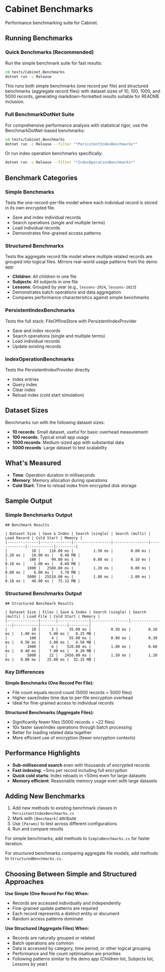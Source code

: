 # Cabinet Benchmarks

Performance benchmarking suite for Cabinet.

## Running Benchmarks

### Quick Benchmarks (Recommended)

Run the simple benchmark suite for fast results:

```bash
cd tests/Cabinet.Benchmarks
dotnet run -c Release
```

This runs both simple benchmarks (one record per file) and structured benchmarks (aggregate record files) with dataset sizes of 10, 100, 1000, and 5000 records, generating markdown-formatted results suitable for README inclusion.

### Full BenchmarkDotNet Suite

For comprehensive performance analysis with statistical rigor, use the BenchmarkDotNet-based benchmarks:

```bash
cd tests/Cabinet.Benchmarks
dotnet run -c Release --filter "*PersistentIndexBenchmarks*"
```

Or run index operation benchmarks specifically:

```bash
dotnet run -c Release --filter "*IndexOperationBenchmarks*"
```

## Benchmark Categories

### Simple Benchmarks
Tests the one-record-per-file model where each individual record is stored in its own encrypted file.
- Save and index individual records
- Search operations (single and multiple terms)
- Load individual records
- Demonstrates fine-grained access patterns

### Structured Benchmarks
Tests the aggregate record file model where multiple related records are grouped into logical files. Mirrors real-world usage patterns from the demo app:
- **Children**: All children in one file
- **Subjects**: All subjects in one file
- **Lessons**: Grouped by year (e.g., `lessons-2024`, `lessons-2023`)
- Demonstrates batch operations and data aggregation
- Compares performance characteristics against simple benchmarks

### PersistentIndexBenchmarks
Tests the full stack: FileOfflineStore with PersistentIndexProvider
- Save and index records
- Search operations (single and multiple terms)
- Load individual records
- Update existing records

### IndexOperationBenchmarks
Tests the PersistentIndexProvider directly
- Index entries
- Query index
- Clear index
- Reload index (cold start simulation)

## Dataset Sizes

Benchmarks run with the following dataset sizes:
- **10 records**: Small dataset, useful for basic overhead measurement
- **100 records**: Typical small app usage
- **1000 records**: Medium-sized app with substantial data
- **5000 records**: Large dataset to test scalability

## What's Measured

- **Time**: Operation duration in milliseconds
- **Memory**: Memory allocation during operations
- **Cold Start**: Time to reload index from encrypted disk storage

## Sample Output

### Simple Benchmarks Output

```
## Benchmark Results

| Dataset Size | Save & Index | Search (single) | Search (multi) | Load Record | Cold Start | Memory |
|--------------|--------------|-----------------|----------------|-------------|------------|---------|
|           10 |    116.00 ms |         1.50 ms |        0.00 ms |     2.20 ms |   10.00 ms |   0.40 MB |
|          100 |     99.00 ms |         0.00 ms |        0.10 ms |     0.10 ms |    1.00 ms |   8.60 MB |
|         1000 |   2580.00 ms |         1.20 ms |        0.80 ms |     0.00 ms |    6.00 ms |   3.70 MB |
|         5000 |  25510.00 ms |         1.80 ms |        2.00 ms |     0.10 ms |   40.00 ms |  75.32 MB |
```

### Structured Benchmarks Output

```
## Structured Benchmark Results

| Dataset Size | Files | Save & Index | Search (single) | Search (multi) | Load File | Cold Start | Memory |
|--------------|-------|--------------|-----------------|----------------|-----------|------------|---------|
|           10 |     3 |     35.00 ms |         0.50 ms |        0.10 ms |   1.00 ms |    5.00 ms |   0.25 MB |
|          100 |     4 |     55.00 ms |         0.80 ms |        0.30 ms |   0.50 ms |    3.00 ms |   4.50 MB |
|         1000 |     6 |    520.00 ms |         1.00 ms |        0.60 ms |   0.40 ms |    7.00 ms |   8.20 MB |
|         5000 |    22 |   2450.00 ms |         1.50 ms |        1.20 ms |   0.80 ms |   25.00 ms |  32.15 MB |
```

### Key Differences

**Simple Benchmarks (One Record Per File):**
- File count equals record count (5000 records = 5000 files)
- Higher save/index time due to per-file encryption overhead
- Ideal for fine-grained access to individual records

**Structured Benchmarks (Aggregate Files):**
- Significantly fewer files (5000 records = ~22 files)
- 10x faster save/index operations through batch processing
- Better for loading related data together
- More efficient use of encryption (fewer encryption contexts)

## Performance Highlights

- **Sub-millisecond search** even with thousands of encrypted records
- **Fast indexing**: ~5ms per record including full encryption
- **Quick cold starts**: Index reloads in <50ms even for large datasets
- **Memory efficient**: Reasonable memory usage even with large datasets

## Adding New Benchmarks

1. Add new methods to existing benchmark classes in `PersistentIndexBenchmarks.cs`
2. Mark with `[Benchmark]` attribute
3. Use `[Params]` to test across different configurations
4. Run and compare results

For simple benchmarks, add methods to `SimpleBenchmarks.cs` for faster iteration.

For structured benchmarks comparing aggregate file models, add methods to `StructuredBenchmarks.cs`.

## Choosing Between Simple and Structured Approaches

**Use Simple (One Record Per File) When:**
- Records are accessed individually and independently
- Fine-grained update patterns are required
- Each record represents a distinct entity or document
- Random access patterns dominate

**Use Structured (Aggregate Files) When:**
- Records are naturally grouped or related
- Batch operations are common
- Data is accessed by category, time period, or other logical grouping
- Performance and file count optimisation are priorities
- Following patterns similar to the demo app (Children list, Subjects list, Lessons by year)
